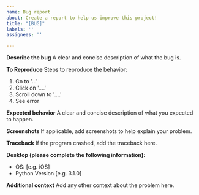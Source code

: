 ```yaml
---
name: Bug report
about: Create a report to help us improve this project!
title: "[BUG]"
labels: ''
assignees: ''

---
```


**Describe the bug**
A clear and concise description of what the bug is.

**To Reproduce**
Steps to reproduce the behavior:
1. Go to '...'
2. Click on '....'
3. Scroll down to '....'
4. See error

**Expected behavior**
A clear and concise description of what you expected to happen.

**Screenshots**
If applicable, add screenshots to help explain your problem.

**Traceback**
If the program crashed, add the traceback here.

**Desktop (please complete the following information):**
 - OS: [e.g. iOS]
 - Python Version [e.g. 3.1.0]

**Additional context**
Add any other context about the problem here.
